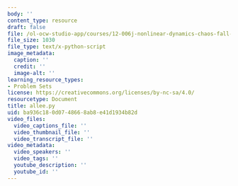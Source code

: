 ```yaml
---
body: ''
content_type: resource
draft: false
file: /ol-ocw-studio-app/courses/12-006j-nonlinear-dynamics-chaos-fall-2022/allee.py
file_size: 1030
file_type: text/x-python-script
image_metadata:
  caption: ''
  credit: ''
  image-alt: ''
learning_resource_types:
- Problem Sets
license: https://creativecommons.org/licenses/by-nc-sa/4.0/
resourcetype: Document
title: allee.py
uid: ba936c18-0d07-4866-8ab8-e41d1934b82d
video_files:
  video_captions_file: ''
  video_thumbnail_file: ''
  video_transcript_file: ''
video_metadata:
  video_speakers: ''
  video_tags: ''
  youtube_description: ''
  youtube_id: ''
---
```

